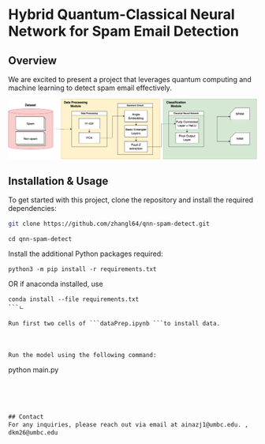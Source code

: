 # Hybrid Quantum-Classical Neural Network for Spam Email Detection

## Overview
We are excited to present a project that leverages quantum computing and machine learning to detect spam email effectively.

![Quantum_Spam_diagram.png](Quantum_Spam_diagram.png "pipeline")


## Installation & Usage

To get started with this project, clone the repository and install the required dependencies:

```bash
git clone https://github.com/zhangl64/qnn-spam-detect.git
```
```
cd qnn-spam-detect
```
Install the additional Python packages required:

```
python3 -m pip install -r requirements.txt
```
OR if anaconda installed, use 
```
conda install --file requirements.txt
```ㄴ

Run first two cells of ```dataPrep.ipynb ```to install data.



Run the model using the following command:

```
python main.py
```




## Contact
For any inquiries, please reach out via email at ainazj1@umbc.edu. , dkm26@umbc.edu
